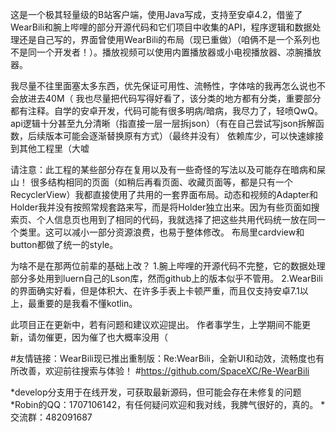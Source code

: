 这是一个极其轻量级的B站客户端，使用Java写成，支持至安卓4.2，借鉴了WearBili和腕上哔哩的部分开源代码和它们项目中收集的API，程序逻辑和数据处理还是自己写的，界面曾使用WearBili的布局（现已重做）（咱俩不是一个系列也不是同一个开发者！）。播放视频可以使用内置播放器或小电视播放器、凉腕播放器。

我尽量不往里面塞太多东西，优先保证可用性、流畅性，字体啥的我再怎么说也不会放进去40M（
我也尽量把代码写得好看了，该分类的地方都有分类，重要部分都有注释。自学的安卓开发，代码可能有很多明病/暗病，我尽力了，轻喷QwQ。
api逻辑十分甚至九分清晰（指直接一层一层拆json）（有在自己尝试写json拆解函数，后续版本可能会逐渐替换原有方式）（最终并没有）
依赖库少，可以快速嫁接到其他工程里（大嘘

请注意：此工程的某些部分存在复用以及有一些奇怪的写法以及可能存在暗病和屎山！
很多结构相同的页面（如稍后再看页面、收藏页面等，都是只有一个RecyclerView）我都直接使用了共用的一套界面布局。动态和视频的Adapter和Holder我并没有按照常规套路来写，而是将Holder独立出来。因为有些页面如搜索页、个人信息页也用到了相同的代码，我就选择了把这些共用代码统一放在同一个类里。这可以减小一部分资源浪费，也易于整体修改。
布局里cardview和button都做了统一的style。

为啥不是在那两位前辈的基础上改？
1.腕上哔哩的开源代码不完整，它的数据处理部分多处用到luern自己的Lson库，然而github上的版本似乎不管用。
2.WearBili的界面确实好看，但是体积大、在许多手表上卡顿严重，而且仅支持安卓7.1以上，最重要的是我看不懂kotlin。

此项目正在更新中，若有问题和建议欢迎提出。
作者事学生，上学期间不能更新，请勿催更，因为催了也大概率没用（

#友情链接：WearBili现已推出重制版：Re:WearBili，全新UI和动效，流畅度也有所改善，欢迎前往搜索与体验！
#https://github.com/SpaceXC/Re-WearBili

*develop分支用于在线开发，可获取最新源码，但可能会存在未修复的问题
*Robin的QQ：1707106142，有任何疑问欢迎和我对线，我脾气很好的，真的。
*交流群：482091687

